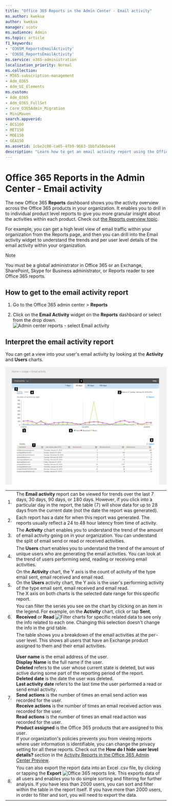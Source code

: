 ```yaml
---
title: "Office 365 Reports in the Admin Center - Email activity"
ms.author: kwekua
author: kwekua
manager: scotv
ms.audience: Admin
ms.topic: article
f1_keywords:
- 'O365M_ReportsEmailActivity'
- 'O365E_ReportsEmailActivity'
ms.service: o365-administration
localization_priority: Normal
ms.collection: 
- M365-subscription-management
- Adm_O365
- Adm_UI_Elements
ms.custom:
- Adm_O365
- Adm_O365_FullSet
- Core_O365Admin_Migration
- MiniMaven
search.appverid:
- BCS160
- MET150
- MOE150
- GEA150
ms.assetid: 1cbe2c00-ca65-4fb9-9663-1bbfa58ebe44
description: "Learn how to get an email activity report using the Office 365 Reports dashboard in the Office 365 admin center."
---
```


# Office 365 Reports in the Admin Center - Email activity

The new Office 365 **Reports** dashboard shows you the activity overview across the Office 365 products in your organization. It enables you to drill in to individual product level reports to give you more granular insight about the activities within each product. Check out [the Reports overview topic](activity-reports.md).
  
For example, you can get a high level view of email traffic within your organization from the Reports page, and then you can drill into the Email activity widget to understand the trends and per user level details of the email activity within your organization.
  
> [!NOTE]
> You must be a global administrator in Office 365 or an Exchange, SharePoint, Skype for Business administrator, or Reports reader to see Office 365 reports. 
  
## How to get to the email activity report

1. Go to the Office 365 admin center \> **Reports**
    
2. Click on the **Email Activity** widget on the **Reports** dashboard or select from the drop down. <br/>![Admin center reports - select Email activity](../media/e49cca5e-f84d-4f3d-bb34-973203bb2047.png)
  
## Interpret the email activity report

You can get a view into your user's email activity by looking at the **Activity** and **Users** charts. 
  
![Email activity report](../media/NewEmailActivity.jpg)
  
|||
|:-----|:-----|
|1.  <br/> |The **Email activity** report can be viewed for trends over the last 7 days, 30 days, 90 days, or 180 days. However, if you click into a particular day in the report, the table (7) will show data for up to 28 days from the current date (not the date the report was generated).  <br/> |
|2.  <br/> |Each report has a date for when this report was generated. The reports usually reflect a 24 to 48 hour latency from time of activity.  <br/> |
|3.  <br/> |The **Activity** chart enables you to understand the trend of the amount of email activity going on in your organization. You can understand the split of email send or read or received activities.  <br/> |
|4.  <br/> |The **Users** chart enables you to understand the trend of the amount of unique users who are generating the email activities. You can look at the trend of users performing send, reading or receiving email activities.  <br/> |
|5.  <br/> | On the **Activity** chart, the Y axis is the count of activity of the type email sent, email received and email read.  <br/>  On the **Users** activity chart, the Y axis is the user's performing activity of the type email sent, email received and email read.  <br/>  The X axis on both charts is the selected date range for this specific report.  <br/> |
|6.  <br/> |You can filter the series you see on the chart by clicking on an item in the legend. For example, on the **Activity** chart, click or tap **Sent**, **Received** or **Read** ![Filter charts for specific related data](../media/a3a9cb3d-b8b1-4c6a-9f6f-18aebf74c3a0.png) to see only the info related to each one. Changing this selection doesn't change the info in the grid table.  <br/> |
|7.  <br/> | The table shows you a breakdown of the email activities at the per-user level. This shows all users that have an Exchange product assigned to them and their email activities. <br/> <br/>  **User name** is the email address of the user.  <br/> **Display Name** is the full name if the user.  <br/> **Deleted** refers to the user whose current state is deleted, but was active during some part of the reporting period of the report.  <br/> **Deleted date** is the date the user was deleted.  <br/> **Last activity date** refers to the last time the user performed a read or send email activity.  <br/> **Send actions** is the number of times an email send action was recorded for the user.  <br/> **Receive actions** is the number of times an email received action was recorded for the user.  <br/> **Read actions** is the number of times an email read action was recorded for the user.  <br/> **Product assigned** is the Office 365 products that are assigned to this user.  <br/>  If your organization's policies prevents you from viewing reports where user information is identifiable, you can change the privacy setting for all these reports. Check out the **How do I hide user level details?** section in the [Activity Reports in the Office 365 Admin Center Preview](activity-reports.md).  <br/> |
|8.  <br/> |You can also export the report data into an Excel .csv file, by clicking or tapping the **Export** ![Office 365 reports](../media/816a224b-6ca7-4967-a135-4f6427f64dc8.JPG) link. This exports data of all users and enables you to do simple sorting and filtering for further analysis. If you have less than 2000 users, you can sort and filter within the table in the report itself. If you have more than 2000 users, in order to filter and sort, you will need to export the data.  <br/> |
|||
   

